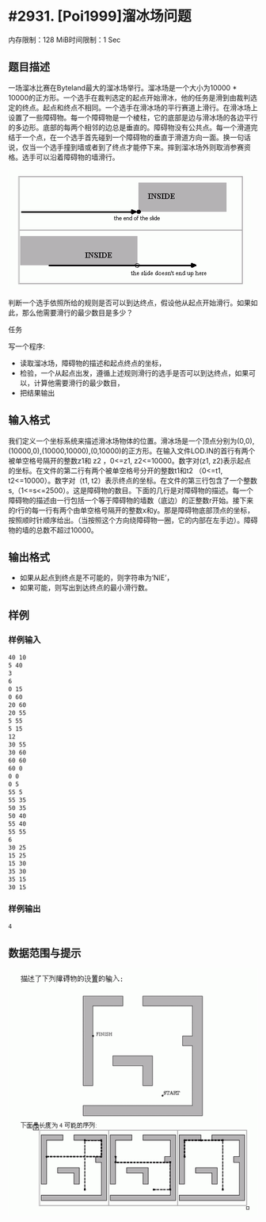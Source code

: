 # #2931. [Poi1999]溜冰场问题

内存限制：128 MiB时间限制：1 Sec

## 题目描述

一场溜冰比赛在Byteland最大的溜冰场举行。溜冰场是一个大小为10000 * 10000的正方形。一个选手在裁判选定的起点开始滑冰，他的任务是滑到由裁判选定的终点。起点和终点不相同。一个选手在滑冰场的平行赛道上滑行。在滑冰场上设置了一些障碍物。每一个障碍物是一个棱柱，它的底部是边与滑冰场的各边平行的多边形。底部的每两个相邻的边总是垂直的。障碍物没有公共点。每一个滑道完结于一个点，在一个选手首先碰到一个障碍物的垂直于滑道方向一面。换一句话说，仅当一个选手撞到墙或者到了终点才能停下来。摔到溜冰场外则取消参赛资格。选手可以沿着障碍物的墙滑行。

![](upload/201212/11(1).jpg)

判断一个选手依照所给的规则是否可以到达终点，假设他从起点开始滑行。如果如此，那么他需要滑行的最少数目是多少？

任务

写一个程序:

- 读取溜冰场，障碍物的描述和起点终点的坐标，
- 检验，一个从起点出发，遵循上述规则滑行的选手是否可以到达终点，如果可以，计算他需要滑行的最少数目，
- 把结果输出

## 输入格式

 

我们定义一个坐标系统来描述滑冰场物体的位置。滑冰场是一个顶点分别为(0,0),(10000,0),(10000,10000),(0,10000)的正方形。在输入文件LOD.IN的首行有两个被单空格号隔开的整数z1和 z2 ，0<=z1, z2<=10000。数字对(z1, z2)表示起点的坐标。在文件的第二行有两个被单空格号分开的整数t1和t2 （0<=t1, t2<=10000）。数字对（t1, t2）表示终点的坐标。在文件的第三行包含了一个整数s,（1<=s<=2500）。这是障碍物的数目。下面的几行是对障碍物的描述。每一个障碍物的描述由一行包括一个等于障碍物的墙数（底边）的正整数r开始。接下来的r行的每一行有两个由单空格号隔开的整数x和y。那是障碍物底部顶点的坐标，按照顺时针顺序给出。（当按照这个方向绕障碍物一圈，它的内部在左手边）。障碍物的墙的总数不超过10000。

## 输出格式

- 如果从起点到终点是不可能的，则字符串为&lsquo;NIE&rsquo;， 
- 如果可能，则写出到达终点的最小滑行数。 

## 样例

### 样例输入

    
    40 10
    5 40
    3
    6
    0 15
    0 60
    20 60
    20 55
    5 55
    5 15
    12
    30 55
    30 60
    60 60
    60 0
    0 0
    0 5
    55 5
    55 35
    50 35
    50 40
    55 40
    55 55
    6
    30 25
    15 25
    15 30
    35 30
    35 15
    30 15
    
    

### 样例输出

    
     
    4
    
    

## 数据范围与提示

![](upload/201212/22.jpg)

